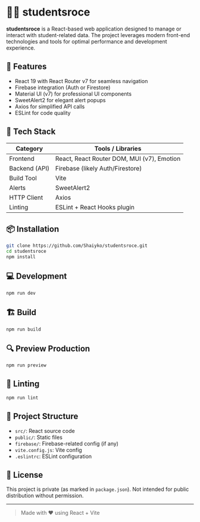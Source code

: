 # 🧑‍🎓 studentsroce

**studentsroce** is a React-based web application designed to manage or interact with student-related data. The project leverages modern front-end technologies and tools for optimal performance and development experience.

## 🚀 Features

- React 19 with React Router v7 for seamless navigation
- Firebase integration (Auth or Firestore)
- Material UI (v7) for professional UI components
- SweetAlert2 for elegant alert popups
- Axios for simplified API calls
- ESLint for code quality

## 🧰 Tech Stack

| Category      | Tools / Libraries                     |
|---------------|----------------------------------------|
| Frontend      | React, React Router DOM, MUI (v7), Emotion |
| Backend (API) | Firebase (likely Auth/Firestore)       |
| Build Tool    | Vite                                   |
| Alerts        | SweetAlert2                            |
| HTTP Client   | Axios                                  |
| Linting       | ESLint + React Hooks plugin            |

## 📦 Installation

```bash
git clone https://github.com/Shaiyko/studentsroce.git
cd studentsroce
npm install
```

## 💻 Development

```bash
npm run dev
```

## 🏗️ Build

```bash
npm run build
```

## 🔍 Preview Production

```bash
npm run preview
```

## 🧹 Linting

```bash
npm run lint
```

## 📁 Project Structure

- `src/`: React source code
- `public/`: Static files
- `firebase/`: Firebase-related config (if any)
- `vite.config.js`: Vite config
- `.eslintrc`: ESLint configuration

## 📜 License

This project is private (as marked in `package.json`). Not intended for public distribution without permission.

---

> Made with ❤️ using React + Vite
